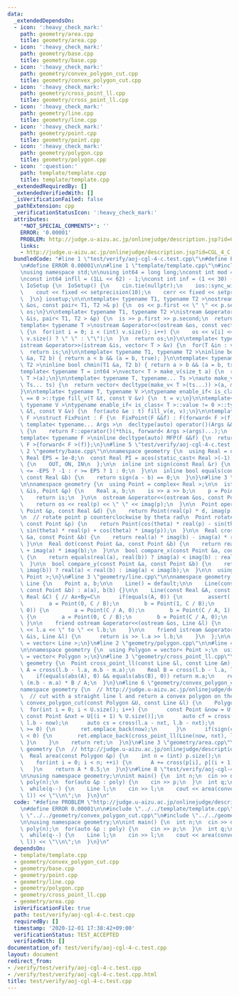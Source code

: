 ```yaml
---
data:
  _extendedDependsOn:
  - icon: ':heavy_check_mark:'
    path: geometry/area.cpp
    title: geometry/area.cpp
  - icon: ':heavy_check_mark:'
    path: geometry/base.cpp
    title: geometry/base.cpp
  - icon: ':heavy_check_mark:'
    path: geometry/convex_polygon_cut.cpp
    title: geometry/convex_polygon_cut.cpp
  - icon: ':heavy_check_mark:'
    path: geometry/cross_point_ll.cpp
    title: geometry/cross_point_ll.cpp
  - icon: ':heavy_check_mark:'
    path: geometry/line.cpp
    title: geometry/line.cpp
  - icon: ':heavy_check_mark:'
    path: geometry/point.cpp
    title: geometry/point.cpp
  - icon: ':heavy_check_mark:'
    path: geometry/polygon.cpp
    title: geometry/polygon.cpp
  - icon: ':question:'
    path: template/template.cpp
    title: template/template.cpp
  _extendedRequiredBy: []
  _extendedVerifiedWith: []
  _isVerificationFailed: false
  _pathExtension: cpp
  _verificationStatusIcon: ':heavy_check_mark:'
  attributes:
    '*NOT_SPECIAL_COMMENTS*': ''
    ERROR: '0.00001'
    PROBLEM: http://judge.u-aizu.ac.jp/onlinejudge/description.jsp?id=CGL_4_C
    links:
    - http://judge.u-aizu.ac.jp/onlinejudge/description.jsp?id=CGL_4_C
  bundledCode: "#line 1 \"test/verify/aoj-cgl-4-c.test.cpp\"\n#define PROBLEM \"http://judge.u-aizu.ac.jp/onlinejudge/description.jsp?id=CGL_4_C\"\
    \n#define ERROR 0.00001\n\n#line 1 \"template/template.cpp\"\n#include<bits/stdc++.h>\n\
    \nusing namespace std;\n\nusing int64 = long long;\nconst int mod = 1e9 + 7;\n\
    \nconst int64 infll = (1LL << 62) - 1;\nconst int inf = (1 << 30) - 1;\n\nstruct\
    \ IoSetup {\n  IoSetup() {\n    cin.tie(nullptr);\n    ios::sync_with_stdio(false);\n\
    \    cout << fixed << setprecision(10);\n    cerr << fixed << setprecision(10);\n\
    \  }\n} iosetup;\n\n\ntemplate< typename T1, typename T2 >\nostream &operator<<(ostream\
    \ &os, const pair< T1, T2 >& p) {\n  os << p.first << \" \" << p.second;\n  return\
    \ os;\n}\n\ntemplate< typename T1, typename T2 >\nistream &operator>>(istream\
    \ &is, pair< T1, T2 > &p) {\n  is >> p.first >> p.second;\n  return is;\n}\n\n\
    template< typename T >\nostream &operator<<(ostream &os, const vector< T > &v)\
    \ {\n  for(int i = 0; i < (int) v.size(); i++) {\n    os << v[i] << (i + 1 !=\
    \ v.size() ? \" \" : \"\");\n  }\n  return os;\n}\n\ntemplate< typename T >\n\
    istream &operator>>(istream &is, vector< T > &v) {\n  for(T &in : v) is >> in;\n\
    \  return is;\n}\n\ntemplate< typename T1, typename T2 >\ninline bool chmax(T1\
    \ &a, T2 b) { return a < b && (a = b, true); }\n\ntemplate< typename T1, typename\
    \ T2 >\ninline bool chmin(T1 &a, T2 b) { return a > b && (a = b, true); }\n\n\
    template< typename T = int64 >\nvector< T > make_v(size_t a) {\n  return vector<\
    \ T >(a);\n}\n\ntemplate< typename T, typename... Ts >\nauto make_v(size_t a,\
    \ Ts... ts) {\n  return vector< decltype(make_v< T >(ts...)) >(a, make_v< T >(ts...));\n\
    }\n\ntemplate< typename T, typename V >\ntypename enable_if< is_class< T >::value\
    \ == 0 >::type fill_v(T &t, const V &v) {\n  t = v;\n}\n\ntemplate< typename T,\
    \ typename V >\ntypename enable_if< is_class< T >::value != 0 >::type fill_v(T\
    \ &t, const V &v) {\n  for(auto &e : t) fill_v(e, v);\n}\n\ntemplate< typename\
    \ F >\nstruct FixPoint : F {\n  FixPoint(F &&f) : F(forward< F >(f)) {}\n \n \
    \ template< typename... Args >\n  decltype(auto) operator()(Args &&... args) const\
    \ {\n    return F::operator()(*this, forward< Args >(args)...);\n  }\n};\n \n\
    template< typename F >\ninline decltype(auto) MFP(F &&f) {\n  return FixPoint<\
    \ F >{forward< F >(f)};\n}\n#line 5 \"test/verify/aoj-cgl-4-c.test.cpp\"\n\n#line\
    \ 2 \"geometry/base.cpp\"\n\nnamespace geometry {\n  using Real = double;\n  const\
    \ Real EPS = 1e-8;\n  const Real PI = acos(static_cast< Real >(-1));\n\n  enum\
    \ {\n    OUT, ON, IN\n  };\n\n  inline int sign(const Real &r) {\n    return r\
    \ <= -EPS ? -1 : r >= EPS ? 1 : 0;\n  }\n\n  inline bool equals(const Real &a,\
    \ const Real &b) {\n    return sign(a - b) == 0;\n  }\n}\n#line 3 \"geometry/point.cpp\"\
    \n\nnamespace geometry {\n  using Point = complex< Real >;\n\n  istream &operator>>(istream\
    \ &is, Point &p) {\n    Real a, b;\n    is >> a >> b;\n    p = Point(a, b);\n\
    \    return is;\n  }\n\n  ostream &operator<<(ostream &os, const Point &p) {\n\
    \    return os << real(p) << \" \" << imag(p);\n  }\n\n  Point operator*(const\
    \ Point &p, const Real &d) {\n    return Point(real(p) * d, imag(p) * d);\n  }\n\
    \n  // rotate point p counterclockwise by theta rad\n  Point rotate(Real theta,\
    \ const Point &p) {\n    return Point(cos(theta) * real(p) - sin(theta) * imag(p),\
    \ sin(theta) * real(p) + cos(theta) * imag(p));\n  }\n\n  Real cross(const Point\
    \ &a, const Point &b) {\n    return real(a) * imag(b) - imag(a) * real(b);\n \
    \ }\n\n  Real dot(const Point &a, const Point &b) {\n    return real(a) * real(b)\
    \ + imag(a) * imag(b);\n  }\n\n  bool compare_x(const Point &a, const Point &b)\
    \ {\n    return equals(real(a), real(b)) ? imag(a) < imag(b) : real(a) < real(b);\n\
    \  }\n\n  bool compare_y(const Point &a, const Point &b) {\n    return equals(imag(a),\
    \ imag(b)) ? real(a) < real(b) : imag(a) < imag(b);\n  }\n\n  using Points = vector<\
    \ Point >;\n}\n#line 3 \"geometry/line.cpp\"\n\nnamespace geometry {\n  struct\
    \ Line {\n    Point a, b;\n\n    Line() = default;\n\n    Line(const Point &a,\
    \ const Point &b) : a(a), b(b) {}\n\n    Line(const Real &A, const Real &B, const\
    \ Real &C) { // Ax+By=C\n      if(equals(A, 0)) {\n        assert(!equals(B, 0));\n\
    \        a = Point(0, C / B);\n        b = Point(1, C / B);\n      } else if(equals(B,\
    \ 0)) {\n        a = Point(C / A, 0);\n        b = Point(C / A, 1);\n      } else\
    \ {\n        a = Point(0, C / B);\n        b = Point(C / A, 0);\n      }\n   \
    \ }\n\n    friend ostream &operator<<(ostream &os, Line &l) {\n      return os\
    \ << l.a << \" to \" << l.b;\n    }\n\n    friend istream &operator>>(istream\
    \ &is, Line &l) {\n      return is >> l.a >> l.b;\n    }\n  };\n\n  using Lines\
    \ = vector< Line >;\n}\n#line 2 \"geometry/polygon.cpp\"\n\n#line 4 \"geometry/polygon.cpp\"\
    \n\nnamespace geometry {\n  using Polygon = vector< Point >;\n  using Polygons\
    \ = vector< Polygon >;\n}\n#line 3 \"geometry/cross_point_ll.cpp\"\n\nnamespace\
    \ geometry {\n  Point cross_point_ll(const Line &l, const Line &m) {\n    Real\
    \ A = cross(l.b - l.a, m.b - m.a);\n    Real B = cross(l.b - l.a, l.b - m.a);\n\
    \    if(equals(abs(A), 0) && equals(abs(B), 0)) return m.a;\n    return m.a +\
    \ (m.b - m.a) * B / A;\n  }\n}\n#line 6 \"geometry/convex_polygon_cut.cpp\"\n\n\
    namespace geometry {\n  // http://judge.u-aizu.ac.jp/onlinejudge/description.jsp?id=CGL_4_C\n\
    \  // cut with a straight line l and return a convex polygon on the left\n  Polygon\
    \ convex_polygon_cut(const Polygon &U, const Line &l) {\n    Polygon ret;\n  \
    \  for(int i = 0; i < U.size(); i++) {\n      const Point &now = U[i];\n     \
    \ const Point &nxt = U[(i + 1) % U.size()];\n      auto cf = cross(l.a - now,\
    \ l.b - now);\n      auto cs = cross(l.a - nxt, l.b - nxt);\n      if(sign(cf)\
    \ >= 0) {\n        ret.emplace_back(now);\n      }\n      if(sign(cf) * sign(cs)\
    \ < 0) {\n        ret.emplace_back(cross_point_ll(Line(now, nxt), l));\n     \
    \ }\n    }\n    return ret;\n  }\n}\n#line 3 \"geometry/area.cpp\"\n\nnamespace\
    \ geometry {\n  // http://judge.u-aizu.ac.jp/onlinejudge/description.jsp?id=CGL_3_A\n\
    \  Real area(const Polygon &p) {\n    int n = (int) p.size();\n    Real A = 0;\n\
    \    for(int i = 0; i < n; ++i) {\n      A += cross(p[i], p[(i + 1) % n]);\n \
    \   }\n    return A * 0.5;\n  }\n}\n#line 8 \"test/verify/aoj-cgl-4-c.test.cpp\"\
    \n\nusing namespace geometry;\n\nint main() {\n  int n;\n  cin >> n;\n  Polygon\
    \ poly(n);\n  for(auto &p : poly) {\n    cin >> p;\n  }\n  int q;\n  cin >> q;\n\
    \  while(q--) {\n    Line l;\n    cin >> l;\n    cout << area(convex_polygon_cut(poly,\
    \ l)) << \"\\n\";\n  }\n}\n"
  code: "#define PROBLEM \"http://judge.u-aizu.ac.jp/onlinejudge/description.jsp?id=CGL_4_C\"\
    \n#define ERROR 0.00001\n\n#include \"../../template/template.cpp\"\n\n#include\
    \ \"../../geometry/convex_polygon_cut.cpp\"\n#include \"../../geometry/area.cpp\"\
    \n\nusing namespace geometry;\n\nint main() {\n  int n;\n  cin >> n;\n  Polygon\
    \ poly(n);\n  for(auto &p : poly) {\n    cin >> p;\n  }\n  int q;\n  cin >> q;\n\
    \  while(q--) {\n    Line l;\n    cin >> l;\n    cout << area(convex_polygon_cut(poly,\
    \ l)) << \"\\n\";\n  }\n}\n"
  dependsOn:
  - template/template.cpp
  - geometry/convex_polygon_cut.cpp
  - geometry/base.cpp
  - geometry/point.cpp
  - geometry/line.cpp
  - geometry/polygon.cpp
  - geometry/cross_point_ll.cpp
  - geometry/area.cpp
  isVerificationFile: true
  path: test/verify/aoj-cgl-4-c.test.cpp
  requiredBy: []
  timestamp: '2020-12-01 17:38:42+09:00'
  verificationStatus: TEST_ACCEPTED
  verifiedWith: []
documentation_of: test/verify/aoj-cgl-4-c.test.cpp
layout: document
redirect_from:
- /verify/test/verify/aoj-cgl-4-c.test.cpp
- /verify/test/verify/aoj-cgl-4-c.test.cpp.html
title: test/verify/aoj-cgl-4-c.test.cpp
---
```

